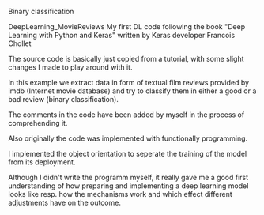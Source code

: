 Binary classification

DeepLearning_MovieReviews
My first DL code following the book "Deep Learning with Python and Keras" written by Keras developer Francois Chollet

The source code is basically just copied from a tutorial, with some slight changes I made to play around with it.

In this example we extract data in form of textual film reviews provided by imdb (Internet movie database) and try to classify them in either a good or a bad review (binary classification).

The comments in the code have been added by myself in the process of comprehending it.

Also originally the code was implemented with functionally programming.

I implemented the object orientation to seperate the training of the model from its deployment.

Although I didn't write the programm myself, it really gave me a good first understanding of how preparing and implementing a deep learning model looks like resp. how the mechanisms work and which effect different adjustments have on the outcome.
